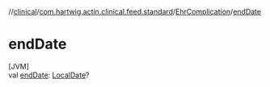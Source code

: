 //[clinical](../../../index.md)/[com.hartwig.actin.clinical.feed.standard](../index.md)/[EhrComplication](index.md)/[endDate](end-date.md)

# endDate

[JVM]\
val [endDate](end-date.md): [LocalDate](https://docs.oracle.com/javase/8/docs/api/java/time/LocalDate.html)?
